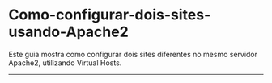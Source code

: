 # Como-configurar-dois-sites-usando-Apache2

Este guia mostra como configurar dois sites diferentes no mesmo servidor Apache2, utilizando Virtual Hosts.

---------------------------------------------------
